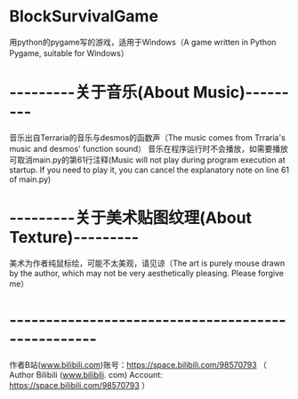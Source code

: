 # BlockSurvivalGame
用python的pygame写的游戏，适用于Windows（A game written in Python Pygame, suitable for Windows）

# ---------关于音乐(About Music)---------
音乐出自Terraria的音乐与desmos的函数声（The music comes from Trraria's music and desmos' function sound）
音乐在程序运行时不会播放，如需要播放可取消main.py的第61行注释(Music will not play during program execution at startup. If you need to play it, you can cancel the explanatory note on line 61 of main.py)

# ---------关于美术贴图纹理(About Texture)---------
美术为作者纯鼠标绘，可能不太美观，请见谅（The art is purely mouse drawn by the author, which may not be very aesthetically pleasing. Please forgive me）


# --------------------------------------------------
作者B站(www.bilibili.com)账号：https://space.bilibili.com/98570793 （  Author Bilibili (www.bilibili. com) Account: https://space.bilibili.com/98570793  ）
